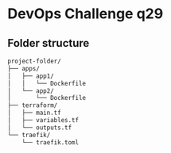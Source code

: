 # DevOps Challenge q29

## Folder structure

```bash
project-folder/
├── apps/
│   ├── app1/
│   │   └── Dockerfile
│   └── app2/
│       └── Dockerfile
├── terraform/
│   ├── main.tf
│   ├── variables.tf
│   └── outputs.tf
└── traefik/
    └── traefik.toml
```

